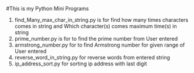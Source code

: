 #This is my Python Mini Programs
1. find_Many_max_char_in_string.py is for find how many times characters comes in string and Which character(s) comes maximum time(s) in string
2. prime_number.py is for to find the prime number from User entered
3. armstrong_number.py for to find Armstrong number for given range of User entered
4. reverse_word_in_string.py for reverse words from entered string
5. ip_address_sort.py for sorting ip address with last digit